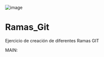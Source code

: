 ![image](https://github.com/doullorellana/Ramas_Git/main/Ramas_Git_DoullOrellana_Nivel2.png)

# Ramas_Git
Ejercicio de creación de diferentes Ramas GIT

MAIN:
